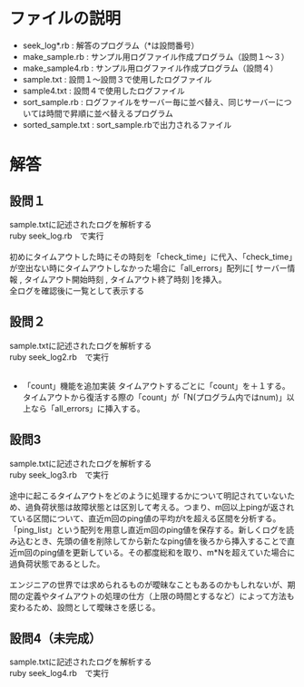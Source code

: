 # ファイルの説明
- seek_log*.rb      :  解答のプログラム（*は設問番号）
- make_sample.rb    :  サンプル用ログファイル作成プログラム（設問１〜３）
- make_sample4.rb   :  サンプル用ログファイル作成プログラム（設問４）
- sample.txt        :  設問１〜設問３で使用したログファイル
- sample4.txt       :  設問４で使用したログファイル
- sort_sample.rb    :  ログファイルをサーバー毎に並べ替え、同じサーバーについては時間で昇順に並べ替えるプログラム
- sorted_sample.txt :  sort_sample.rbで出力されるファイル

# 解答
## 設問１
sample.txtに記述されたログを解析する<br>
ruby seek_log.rb　で実行<br><br>
初めにタイムアウトした時にその時刻を「check_time」に代入、「check_time」が空出ない時にタイムアウトしなかった場合に「all_errors」配列に[ サーバー情報 , タイムアウト開始時刻 , タイムアウト終了時刻 ]を挿入。<br>
全ログを確認後に一覧として表示する

## 設問２
sample.txtに記述されたログを解析する<br>
ruby seek_log2.rb　で実行<br><br>
- 「count」機能を追加実装
  タイムアウトするごとに「count」を＋１する。タイムアウトから復活する際の「count」が「N(プログラム内ではnum)」以上なら「all_errors」に挿入する。

## 設問3
sample.txtに記述されたログを解析する<br>
ruby seek_log3.rb　で実行<br><br>
途中に起こるタイムアウトをどのように処理するかについて明記されていないため、過負荷状態は故障状態とは区別して考える。つまり、m回以上pingが返されている区間について、直近m回のping値の平均がtを超える区間を分析する。<br>
「ping_list」という配列を用意し直近m回のping値を保存する。新しくログを読み込むとき、先頭の値を削除してから新たなping値を後ろから挿入することで直近m回のping値を更新している。その都度総和を取り、m*Nを超えていた場合に過負荷状態であるとした。<br><br>
エンジニアの世界では求められるものが曖昧なこともあるのかもしれないが、期間の定義やタイムアウトの処理の仕方（上限の時間とするなど）によって方法も変わるため、設問として曖昧さを感じる。

## 設問4（未完成）
sample.txtに記述されたログを解析する<br>
ruby seek_log4.rb　で実行<br><br>

